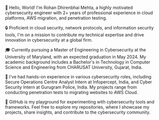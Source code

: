 👋 Hello, World! I'm Rohan Dhirenbhai Mehta, a highly motivated cybersecurity engineer with 2+ years of professional experience in cloud platforms, AWS migration, and penetration testing.

🔒 Proficient in cloud security, network protocols, and information security tools, I'm on a mission to contribute my technical expertise and drive innovation in cybersecurity at a global firm.

🎓 Currently pursuing a Master of Engineering in Cybersecurity at the University of Maryland, with an expected graduation in May 2024. My academic background includes a Bachelor's in Technology in Computer Science and Engineering from CHARUSAT University, Gujarat, India.

💼 I've had hands-on experience in various cybersecurity roles, including Secure Operations Centre Analyst Intern at Infopercept, India, and Cyber Security Intern at Gurugram Police, India. My projects range from conducting penetration tests to migrating websites to AWS Cloud.

🚀 GitHub is my playground for experimenting with cybersecurity tools and frameworks. Feel free to explore my repositories, where I showcase my projects, share insights, and contribute to the cybersecurity community.

<!---
rmehta24/rmehta24 is a ✨ special ✨ repository because its `README.md` (this file) appears on your GitHub profile.
You can click the Preview link to take a look at your changes.
--->
